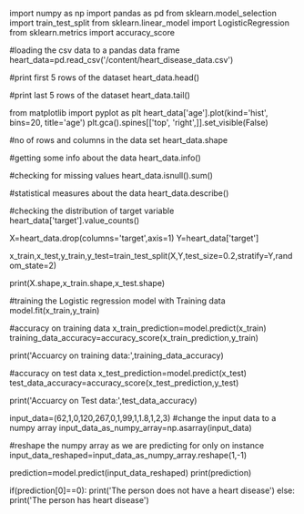 import numpy as np
import pandas as pd
from sklearn.model_selection import train_test_split
from sklearn.linear_model import LogisticRegression
from sklearn.metrics import accuracy_score

#loading the csv data to a pandas data frame
heart_data=pd.read_csv('/content/heart_disease_data.csv')

#print first 5 rows of the dataset
heart_data.head()

#print last 5 rows of the dataset
heart_data.tail()

from matplotlib import pyplot as plt
heart_data['age'].plot(kind='hist', bins=20, title='age')
plt.gca().spines[['top', 'right',]].set_visible(False)

#no of rows and columns in the data set
heart_data.shape

#getting some info about the data
heart_data.info()

#checking for missing values
heart_data.isnull().sum()


#statistical measures about the data
heart_data.describe()

#checking the distribution of target variable
heart_data['target'].value_counts()

X=heart_data.drop(columns='target',axis=1)
Y=heart_data['target']

x_train,x_test,y_train,y_test=train_test_split(X,Y,test_size=0.2,stratify=Y,random_state=2)

print(X.shape,x_train.shape,x_test.shape)

#training the Logistic regression model with Training data
model.fit(x_train,y_train)

#accuracy on training data
x_train_prediction=model.predict(x_train)
training_data_accuracy=accuracy_score(x_train_prediction,y_train)

print('Accuarcy on training data:',training_data_accuracy)

#accuracy on test data
x_test_prediction=model.predict(x_test)
test_data_accuracy=accuracy_score(x_test_prediction,y_test)

print('Accuarcy on Test data:',test_data_accuracy)

input_data=(62,1,0,120,267,0,1,99,1,1.8,1,2,3)
#change the input data to a numpy array
input_data_as_numpy_array=np.asarray(input_data)

#reshape the numpy array as we are predicting for only on instance
input_data_reshaped=input_data_as_numpy_array.reshape(1,-1)

prediction=model.predict(input_data_reshaped)
print(prediction)

if(prediction[0]==0):
  print('The person does not have a heart disease')
else:
  print('The person has heart disease')

  
